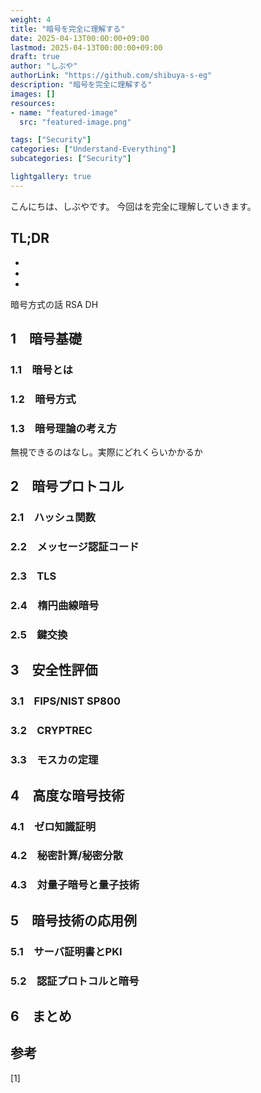 ```yaml
---
weight: 4
title: "暗号を完全に理解する"
date: 2025-04-13T00:00:00+09:00
lastmod: 2025-04-13T00:00:00+09:00
draft: true
author: "しぶや"
authorLink: "https://github.com/shibuya-s-eg"
description: "暗号を完全に理解する"
images: []
resources:
- name: "featured-image"
  src: "featured-image.png"

tags: ["Security"]
categories: ["Understand-Everything"]
subcategories: ["Security"]

lightgallery: true
---
```


<!--
Todo:
- TLDR

* 暗号
    * FIPS
    * TLS1.3暗号スイート
    * ハッシュ
        * 衝突困難性
    * ブロック暗号 CTR
    * TLSの役割
        * 暗号化
        * 改ざん防止
        * サーバ証明
    * 楕円曲線はリソース低い
    * 耐量子暗号
    * 量子鍵配送
    * 楕円極性
        * ed25519
    * モスカの定理
    * 講師暗号
    * ショアのアルゴリズム
    * 秘密計算
    * 準同型暗号
    * 秘密分散
    * ハイブリット
    * しきい値秘密分散
        * チェックサムっぽい
    * MD5
        * 衝突
    * MAC
    * HMAC
    * CMAC
    * ゼロ知識証明
        * CHAP
-->





こんにちは、しぶやです。
今回はを完全に理解していきます。


## TL;DR

*
*
*

暗号方式の話
RSA
DH

## 1　暗号基礎

### 1.1　暗号とは

### 1.2　暗号方式

### 1.3　暗号理論の考え方

無視できるのはなし。実際にどれくらいかかるか

## 2　暗号プロトコル

### 2.1　ハッシュ関数

### 2.2　メッセージ認証コード

### 2.3　TLS

### 2.4　楕円曲線暗号

### 2.5　鍵交換

## 3　安全性評価

### 3.1　FIPS/NIST SP800

### 3.2　CRYPTREC

### 3.3　モスカの定理

## 4　高度な暗号技術

### 4.1　ゼロ知識証明

### 4.2　秘密計算/秘密分散

### 4.3　対量子暗号と量子技術

## 5　暗号技術の応用例

### 5.1　サーバ証明書とPKI

### 5.2　認証プロトコルと暗号


## 6　まとめ


## 参考

[1] []()
